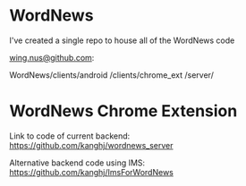 # WordNews


I've created a single repo to house all of the WordNews code

wing.nus@github.com:

   WordNews/clients/android
                   /clients/chrome_ext
                   /server/


WordNews Chrome Extension
====================

Link to code of current backend: https://github.com/kanghj/wordnews_server

Alternative backend code using IMS: https://github.com/kanghj/ImsForWordNews